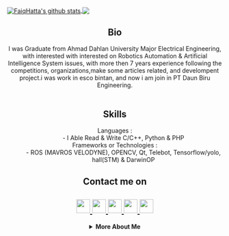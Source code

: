 <html>
   <body>
   <a href="https://api.whatsapp.com/send?phone=6288225111268">
    <img align="center" alt="FaiqHatta's github stats" src="https://github-readme-stats.vercel.app/api/top-langs/?username=hattafaiq&layout=compact"/>
   </a>
	<a href="https://api.whatsapp.com/send?phone=6288225111268">
	<img align="center" src="https://github-readme-stats.vercel.app/api?username=hattafaiq&theme=buefy&show_icons=true&count_private=false&hide=issues,prs"/>
    </a>
      <h2 align="center">Bio</h2>
      <p align="center">
         I was Graduate from Ahmad Dahlan University Major Electrical Engineering, with interested with interested on Robotics Automation & Artificial Intelligence System issues, with more then 7 years experience following the competitions, organizations,make some articles related, and develompent project.i was work in esco bintan, and now i am join in PT Daun Biru Engineering.<br> <br>
      </p>
      <h2 align="center">Skills</h2>
      <dl align="center">
         <dt>Languages :</dt>
         <dd>- I Able Read & Write C/C++, Python & PHP</dd>
         <dt>Frameworks or Technologies :</dt>
         <dd>- ROS (MAVROS VELODYNE), OPENCV, Qt, Telebot, Tensorflow/yolo, hall(STM) & DarwinOP 
         </dd>
      </dl>
      <h2 align="center">Contact me on</h2>
      <h2 align="center">
         <a href="https://www.instagram.com/faiqhatta">
         <img src="https://github.com/gauravghongde/social-icons/blob/master/PNG/Black/Instagram_black.png" width="32" height="32"/>
         </a>
         <a href="https://api.whatsapp.com/send?phone=6288225111268">
         <img src="https://github.com/gauravghongde/social-icons/blob/master/PNG/Black/LinkedIN_black.png" width="32" height="32"/>
         </a>
         <a href="https://www.instagram.com/madebygaurav">
         <img src="https://github.com/gauravghongde/social-icons/blob/master/PNG/Black/Instagram_black.png" width="32" height="32"/>
         </a>
         <a href="mailto:7gaurav.ghongde@gmail.com">
         <img src="https://github.com/gauravghongde/social-icons/blob/master/PNG/Black/Gmail_black.png" width="32" height="32"/>
         </a>
         <a href="https://api.whatsapp.com/send?phone=6288225111268">
         <img src="https://github.com/gauravghongde/social-icons/blob/master/PNG/Black/Telegram_black.png" width="32" height="32"/>
         </a>
      </h2>
      <details align="center">
         <summary><b>More About Me</b><br></summary>
            <div>
               <b>
                  <h3>My Stats</h3>
			   </b>
            </div>
            <div>
               <b>
                  <h3>My Journey</h3>
                  <a href="https://spotify-now-playing.vercel.app/api/spotify-now-playing">
                  <img alt="Now playing Spotify" src="https://spotify-now-playing.vercel.app/api/spotify-now-playing"/>
                  </a>
               </b>
            </div>
      </details>
   </body>
</html>
